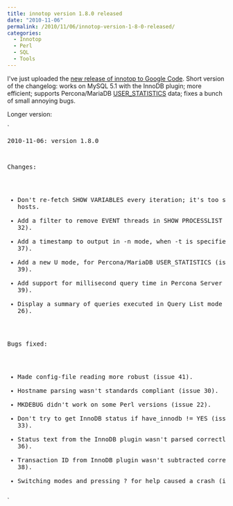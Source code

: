```yaml
---
title: innotop version 1.8.0 released
date: "2010-11-06"
permalink: /2010/11/06/innotop-version-1-8-0-released/
categories:
  - Innotop
  - Perl
  - SQL
  - Tools
---
```

I've just uploaded the [new release of innotop to Google Code][1]. Short version of the changelog: works on MySQL 5.1 with the InnoDB plugin; more efficient; supports Percona/MariaDB [USER_STATISTICS][2] data; fixes a bunch of small annoying bugs.

Longer version:

`<pre>2010-11-06: version 1.8.0

   Changes:
   * Don't re-fetch SHOW VARIABLES every iteration; it's too slow on many hosts.
   * Add a filter to remove EVENT threads in SHOW PROCESSLIST (issue 32).
   * Add a timestamp to output in -n mode, when -t is specified (issue 37).
   * Add a new U mode, for Percona/MariaDB USER_STATISTICS (issue 39).
   * Add support for millisecond query time in Percona Server (issue 39).
   * Display a summary of queries executed in Query List mode (issue 26).

   Bugs fixed:
   * Made config-file reading more robust (issue 41).
   * Hostname parsing wasn't standards compliant (issue 30).
   * MKDEBUG didn't work on some Perl versions (issue 22).
   * Don't try to get InnoDB status if have_innodb != YES (issue 33).
   * Status text from the InnoDB plugin wasn't parsed correctly (issue 36).
   * Transaction ID from InnoDB plugin wasn't subtracted correctly (issue 38).
   * Switching modes and pressing ? for help caused a crash (issue 40).
</pre>`

 [1]: http://code.google.com/p/innotop/
 [2]: http://www.percona.com/docs/wiki/percona-server:features:userstatv2
